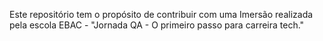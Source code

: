 Este repositório tem o propósito de contribuir com uma Imersão realizada pela escola EBAC - "Jornada QA - O primeiro passo para carreira tech." 

